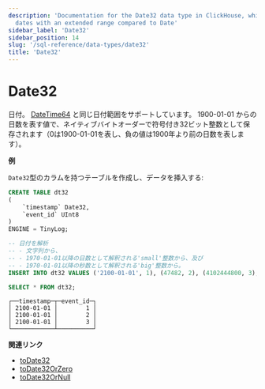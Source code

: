 ```yaml
---
description: 'Documentation for the Date32 data type in ClickHouse, which stores
  dates with an extended range compared to Date'
sidebar_label: 'Date32'
sidebar_position: 14
slug: '/sql-reference/data-types/date32'
title: 'Date32'
---
```





# Date32

日付。 [DateTime64](../../sql-reference/data-types/datetime64.md) と同じ日付範囲をサポートしています。 1900-01-01 からの日数を表す値で、ネイティブバイトオーダーで符号付き32ビット整数として保存されます（0は1900-01-01を表し、負の値は1900年より前の日数を表します）。

**例**

`Date32`型のカラムを持つテーブルを作成し、データを挿入する:

```sql
CREATE TABLE dt32
(
    `timestamp` Date32,
    `event_id` UInt8
)
ENGINE = TinyLog;
```

```sql
-- 日付を解析
-- - 文字列から、
-- - 1970-01-01以降の日数として解釈される'small'整数から、及び
-- - 1970-01-01以降の秒数として解釈される'big'整数から。
INSERT INTO dt32 VALUES ('2100-01-01', 1), (47482, 2), (4102444800, 3);

SELECT * FROM dt32;
```

```text
┌──timestamp─┬─event_id─┐
│ 2100-01-01 │        1 │
│ 2100-01-01 │        2 │
│ 2100-01-01 │        3 │
└────────────┴──────────┘
```

**関連リンク**

- [toDate32](../../sql-reference/functions/type-conversion-functions.md#todate32)
- [toDate32OrZero](/sql-reference/functions/type-conversion-functions#todate32orzero)
- [toDate32OrNull](/sql-reference/functions/type-conversion-functions#todate32ornull)
